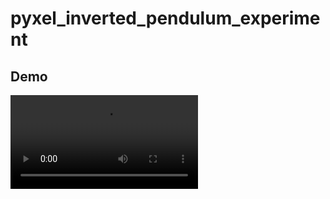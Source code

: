 # pyxel_inverted_pendulum_experiment

## Demo
<video src="https://github.com/user-attachments/assets/80c0a35f-fd41-4e73-bcb1-828a462fac87"></video>
